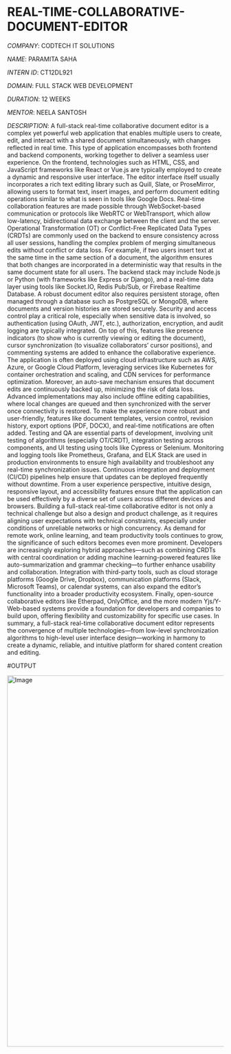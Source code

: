 # REAL-TIME-COLLABORATIVE-DOCUMENT-EDITOR

*COMPANY*: CODTECH IT SOLUTIONS

*NAME*: PARAMITA SAHA

*INTERN ID*: CT12DL921

*DOMAIN*: FULL STACK WEB DEVELOPMENT

*DURATION*: 12 WEEKS

*MENTOR*: NEELA SANTOSH

*DESCRIPTION*: A full-stack real-time collaborative document editor is a complex yet powerful web application that enables multiple users to create, edit, and interact with a shared document simultaneously, with changes reflected in real time. This type of application encompasses both frontend and backend components, working together to deliver a seamless user experience. On the frontend, technologies such as HTML, CSS, and JavaScript frameworks like React or Vue.js are typically employed to create a dynamic and responsive user interface. The editor interface itself usually incorporates a rich text editing library such as Quill, Slate, or ProseMirror, allowing users to format text, insert images, and perform document editing operations similar to what is seen in tools like Google Docs. Real-time collaboration features are made possible through WebSocket-based communication or protocols like WebRTC or WebTransport, which allow low-latency, bidirectional data exchange between the client and the server. Operational Transformation (OT) or Conflict-Free Replicated Data Types (CRDTs) are commonly used on the backend to ensure consistency across all user sessions, handling the complex problem of merging simultaneous edits without conflict or data loss. For example, if two users insert text at the same time in the same section of a document, the algorithm ensures that both changes are incorporated in a deterministic way that results in the same document state for all users. The backend stack may include Node.js or Python (with frameworks like Express or Django), and a real-time data layer using tools like Socket.IO, Redis Pub/Sub, or Firebase Realtime Database. A robust document editor also requires persistent storage, often managed through a database such as PostgreSQL or MongoDB, where documents and version histories are stored securely. Security and access control play a critical role, especially when sensitive data is involved, so authentication (using OAuth, JWT, etc.), authorization, encryption, and audit logging are typically integrated. On top of this, features like presence indicators (to show who is currently viewing or editing the document), cursor synchronization (to visualize collaborators’ cursor positions), and commenting systems are added to enhance the collaborative experience. The application is often deployed using cloud infrastructure such as AWS, Azure, or Google Cloud Platform, leveraging services like Kubernetes for container orchestration and scaling, and CDN services for performance optimization. Moreover, an auto-save mechanism ensures that document edits are continuously backed up, minimizing the risk of data loss. Advanced implementations may also include offline editing capabilities, where local changes are queued and then synchronized with the server once connectivity is restored. To make the experience more robust and user-friendly, features like document templates, version control, revision history, export options (PDF, DOCX), and real-time notifications are often added. Testing and QA are essential parts of development, involving unit testing of algorithms (especially OT/CRDT), integration testing across components, and UI testing using tools like Cypress or Selenium. Monitoring and logging tools like Prometheus, Grafana, and ELK Stack are used in production environments to ensure high availability and troubleshoot any real-time synchronization issues. Continuous integration and deployment (CI/CD) pipelines help ensure that updates can be deployed frequently without downtime. From a user experience perspective, intuitive design, responsive layout, and accessibility features ensure that the application can be used effectively by a diverse set of users across different devices and browsers. Building a full-stack real-time collaborative editor is not only a technical challenge but also a design and product challenge, as it requires aligning user expectations with technical constraints, especially under conditions of unreliable networks or high concurrency. As demand for remote work, online learning, and team productivity tools continues to grow, the significance of such editors becomes even more prominent. Developers are increasingly exploring hybrid approaches—such as combining CRDTs with central coordination or adding machine learning-powered features like auto-summarization and grammar checking—to further enhance usability and collaboration. Integration with third-party tools, such as cloud storage platforms (Google Drive, Dropbox), communication platforms (Slack, Microsoft Teams), or calendar systems, can also expand the editor’s functionality into a broader productivity ecosystem. Finally, open-source collaborative editors like Etherpad, OnlyOffice, and the more modern Yjs/Y-Web-based systems provide a foundation for developers and companies to build upon, offering flexibility and customizability for specific use cases. In summary, a full-stack real-time collaborative document editor represents the convergence of multiple technologies—from low-level synchronization algorithms to high-level user interface design—working in harmony to create a dynamic, reliable, and intuitive platform for shared content creation and editing.

#OUTPUT

<img width="1637" height="863" alt="Image" src="https://github.com/user-attachments/assets/dfaaa6af-59ea-43f6-a97a-403a00af3325" />
